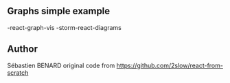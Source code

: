 ## Graphs simple example
-react-graph-vis
-storm-react-diagrams

## Author
Sébastien BENARD
original code from https://github.com/2slow/react-from-scratch